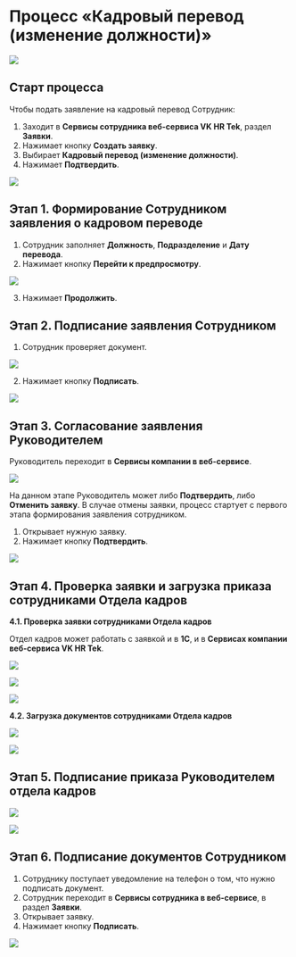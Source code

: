 # Процесс «Кадровый перевод (изменение должности)»

![](./assets/1.png)

## Старт процесса

Чтобы подать заявление на кадровый перевод Сотрудник:
1. Заходит в **Сервисы сотрудника веб-сервиса VK HR Tek**, раздел **Заявки**.
2. Нажимает кнопку **Создать заявку**.
3. Выбирает **Кадровый перевод (изменение должности)**.
4. Нажимает **Подтвердить**.

![](./assets/2.png)

## Этап 1. Формирование Сотрудником заявления о кадровом переводе

1. Сотрудник заполняет **Должность**, **Подразделение** и **Дату перевода**.
2. Нажимает кнопку **Перейти к предпросмотру**.

![](./assets/3.png)

3. Нажимает **Продолжить**.

## Этап 2. Подписание заявления Сотрудником
1. Сотрудник проверяет документ.

![](./assets/4.png)

2. Нажимает кнопку **Подписать**.

![](./assets/5.png)

## Этап 3. Согласование заявления Руководителем

Руководитель переходит в **Сервисы компании в веб-сервисе**.

![](./assets/6.png)

<info>

На данном этапе Руководитель может либо **Подтвердить**, либо **Отменить заявку**. В случае отмены заявки, процесс стартует с первого этапа формирования заявления сотрудником.

</info>

1. Открывает нужную заявку.
2. Нажимает кнопку **Подтвердить**.

![](./assets/7.png)

## Этап 4. Проверка заявки и загрузка приказа сотрудниками Отдела кадров

**4.1. Проверка заявки сотрудниками Отдела кадров**

Отдел кадров может работать с заявкой и в **1С**, и в **Сервисах компании веб-сервиса VK HR Tek**.

![](./assets/8.png)

![](./assets/9.png)

![](./assets/10.png)

**4.2. Загрузка документов сотрудниками Отдела кадров**

![](./assets/11.png)

![](./assets/12.png)

## Этап 5. Подписание приказа Руководителем отдела кадров

![](./assets/13.png)

![](./assets/14.png)

## Этап 6. Подписание документов Сотрудником

1. Сотруднику поступает уведомление на телефон о том, что нужно подписать документ. 
2. Сотрудник переходит  в **Сервисы сотрудника в веб-сервисе**, в раздел **Заявки**.
3. Открывает заявку.
4. Нажимает кнопку **Подписать**.

![](./assets/15.png)